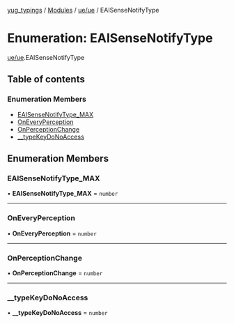 [yug_typings](../README.md) / [Modules](../modules.md) / [ue/ue](../modules/ue_ue.md) / EAISenseNotifyType

# Enumeration: EAISenseNotifyType

[ue/ue](../modules/ue_ue.md).EAISenseNotifyType

## Table of contents

### Enumeration Members

- [EAISenseNotifyType\_MAX](ue_ue.EAISenseNotifyType.md#eaisensenotifytype_max)
- [OnEveryPerception](ue_ue.EAISenseNotifyType.md#oneveryperception)
- [OnPerceptionChange](ue_ue.EAISenseNotifyType.md#onperceptionchange)
- [\_\_typeKeyDoNoAccess](ue_ue.EAISenseNotifyType.md#__typekeydonoaccess)

## Enumeration Members

### EAISenseNotifyType\_MAX

• **EAISenseNotifyType\_MAX** = `number`

___

### OnEveryPerception

• **OnEveryPerception** = `number`

___

### OnPerceptionChange

• **OnPerceptionChange** = `number`

___

### \_\_typeKeyDoNoAccess

• **\_\_typeKeyDoNoAccess** = `number`
